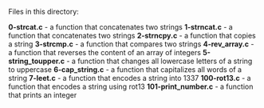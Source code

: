 Files in this directory:

**0-strcat.c** - a function that concatenates two strings
**1-strncat.c** - a function that concatenates two strings
**2-strncpy.c** -  a function that copies a string
**3-strcmp.c** -  a function that compares two strings
**4-rev_array.c** - a function that reverses the content of an array of integers
**5-string_toupper.c** - a function that changes all lowercase letters of a string to uppercase
**6-cap_string.c** - a function that capitalizes all words of a string
**7-leet.c** - a function that encodes a string into 1337
**100-rot13.c** - a function that encodes a string using rot13
**101-print_number.c** - a function that prints an integer
